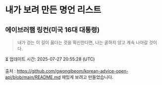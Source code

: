 # 내가 보려 만든 명언 리스트

##  에이브러햄 링컨(미국 16대 대통령)
> 내가 걷는 이 길이 옳다는 것을 확신한다면, 나는 굴하지 않고 계속 나아갈 것이다.


⏳ 업데이트 시간: 2025-07-27 20:55:28 (UTC)

출처 : https://github.com/gwongibeom/korean-advice-open-api/blob/main/README.md
재밌게 보려고 만들었습니다.
